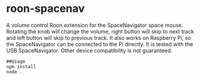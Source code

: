 # roon-spacenav
A volume control Roon extension for the SpaceNavigator space mouse. Rotating the knob will change the volume, right button will skip to next track and left button will skip to previous track. It also works on Raspberry Pi, so the SpaceNavigator can be connected to the Pi directly. It is tested with the USB SpaceNavigator. Other device compatibility is not guaranteed. 

```
##Usage
npm install
node .
```
